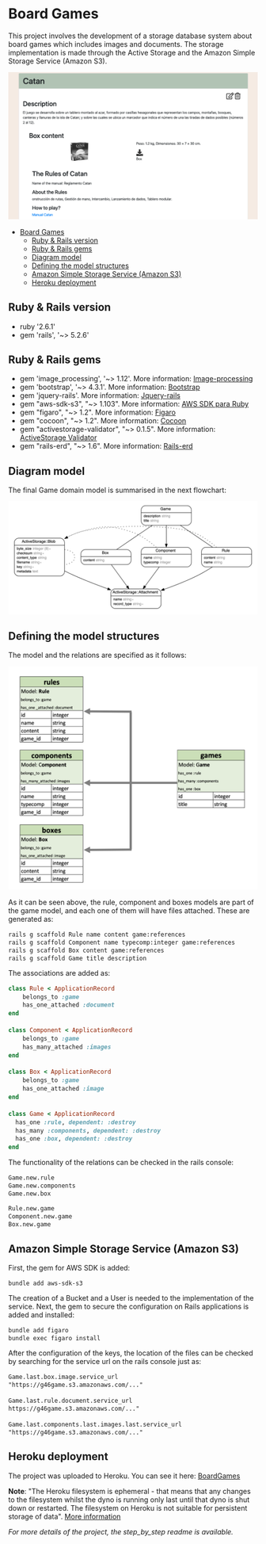 # Board Games

This project involves the development of a storage database system about board games which includes images and documents. The storage implementation is made through the Active Storage and the Amazon Simple Storage Service (Amazon S3).

![game_project](/app/assets/images/game_project.png)

- [Board Games](#board-games)
  * [Ruby & Rails version](#ruby---rails-version)
  * [Ruby & Rails gems](#ruby---rails-gems)
  * [Diagram model](#diagram-model)
  * [Defining the model structures](#defining-the-model-structures)
  * [Amazon Simple Storage Service (Amazon S3)](#amazon-simple-storage-service--amazon-s3-)
  * [Heroku deployment](#heroku-deployment)

## Ruby & Rails version

* ruby '2.6.1'
* gem 'rails', '~> 5.2.6'

## Ruby & Rails gems

* gem 'image_processing', '~> 1.12'. More information: [Image-processing](https://github.com/janko/image_processing)
* gem 'bootstrap', '~> 4.3.1'. More information: [Bootstrap](http://getbootstrap.com)
* gem 'jquery-rails'. More information: [Jquery-rails](https://github.com/rails/jquery-rails)
* gem "aws-sdk-s3", "~> 1.103". More information: [AWS SDK para Ruby](https://aws.amazon.com/es/sdk-for-ruby/)
* gem "figaro", "~> 1.2". More information: [Figaro](https://github.com/laserlemon/figaro)
* gem "cocoon", "~> 1.2". More information: [Cocoon](https://github.com/nathanvda/cocoon)
* gem "activestorage-validator", "~> 0.1.5". More information: [ActiveStorage Validator](https://github.com/aki77/activestorage-validator)
* gem "rails-erd", "~> 1.6". More information: [Rails-erd](https://github.com/voormedia/rails-erd)

## Diagram model

The final Game domain model is summarised in the next flowchart:

![game_domain_model](/app/assets/images/game_domain_model.png)

## Defining the model structures

The model and the relations are specified as it follows:

![game_diagram](/app/assets/images/game_diagram.png)

As it can be seen above, the rule, component and boxes models are part of the game model, and each one of them will have files attached. These are generated as:

```console
rails g scaffold Rule name content game:references
rails g scaffold Component name typecomp:integer game:references
rails g scaffold Box content game:references
rails g scaffold Game title description
```

The associations are added as:

```ruby
class Rule < ApplicationRecord
    belongs_to :game
    has_one_attached :document
end

class Component < ApplicationRecord
    belongs_to :game
    has_many_attached :images
end

class Box < ApplicationRecord
    belongs_to :game
    has_one_attached :image
end

class Game < ApplicationRecord
  has_one :rule, dependent: :destroy
  has_many :components, dependent: :destroy
  has_one :box, dependent: :destroy
end
```

The functionality of the relations can be checked in the rails console:

```console
Game.new.rule
Game.new.components
Game.new.box
```

```console
Rule.new.game
Component.new.game
Box.new.game
```
## Amazon Simple Storage Service (Amazon S3)

First, the gem for AWS SDK is added:

```console
bundle add aws-sdk-s3
```

The creation of a Bucket and a User is needed to the implementation of the service. Next, the gem to secure the configuration on Rails applications is added and installed:

```console
bundle add figaro
bundle exec figaro install
```

After the configuration of the keys, the location of the files can be checked by searching for the service url on the rails console just as:

```console
Game.last.box.image.service_url
"https://g46game.s3.amazonaws.com/..."

Game.last.rule.document.service_url
https://g46game.s3.amazonaws.com/..."

Game.last.components.last.images.last.service_url
"https://g46game.s3.amazonaws.com/..."
```

## Heroku deployment

The project was uploaded to Heroku. You can see it here: [BoardGames](https://young-river-73372.herokuapp.com/games)

**Note**: "The Heroku filesystem is ephemeral - that means that any changes to the filesystem whilst the dyno is running only last until that dyno is shut down or restarted. The filesystem on Heroku is not suitable for persistent storage of data". [More information](https://help.heroku.com/K1PPS2WM/why-are-my-file-uploads-missing-deleted)

*For more details of the project, the step_by_step readme is available.*